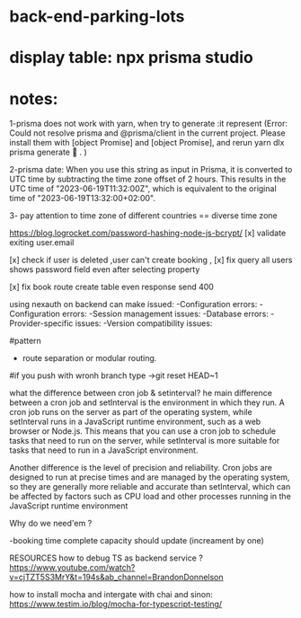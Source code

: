 # back-end-parking-lots
# display table: npx prisma studio

# notes:
1-prisma does not work with yarn, when try to generate :it represent (Error: Could not resolve prisma and @prisma/client in the current project. Please install them with [object Promise] and
 [object Promise], and rerun yarn dlx prisma generate 🙏
 .
 )

2-prisma date:
When you use this string as input in Prisma, it is converted to UTC time by subtracting the time zone offset of 2 hours. This results in the UTC time of "2023-06-19T11:32:00Z", which is equivalent to the original time of "2023-06-19T13:32:00+02:00".

3- pay attention to time zone of different countries == diverse time zone

 
https://blog.logrocket.com/password-hashing-node-js-bcrypt/
[x] validate exiting user.email 

[x] check if user is deleted ,user can't  create booking  ,
[x] fix query all users shows password field even after selecting 
 property

[x] fix book route create table even response send 400




using nexauth on backend can make issued:
 -Configuration errors:
 -Configuration errors:
 -Session management issues:
 -Database errors:
 -Provider-specific issues:
 -Version compatibility issues:


#pattern
-  route separation or modular routing. 




#if you push with wronh branch type ->git reset HEAD~1

what the difference between cron job & setinterval?
he main difference between a cron job and setInterval is the environment in which they run. A cron job runs on the server as part of the operating system, while setInterval runs in a JavaScript runtime environment, such as a web browser or Node.js. This means that you can use a cron job to schedule tasks that need to run on the server, while setInterval is more suitable for tasks that need to run in a JavaScript environment.

Another difference is the level of precision and reliability. Cron jobs are designed to run at precise times and are managed by the operating system, so they are generally more reliable and accurate than setInterval, which can be affected by factors such as CPU load and other processes running in the JavaScript runtime environment

Why do we need'em ? 

-booking time complete capacity should update (increament by one) 

RESOURCES
how to debug TS as backend service ?
https://www.youtube.com/watch?v=cjTZT5S3MrY&t=194s&ab_channel=BrandonDonnelson

how to install mocha and intergate with chai and sinon:
https://www.testim.io/blog/mocha-for-typescript-testing/


